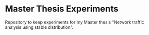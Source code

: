 # Master Thesis Experiments

Repository to keep experiments for my Master thesis "Network traffic analysis using stable distribution".
